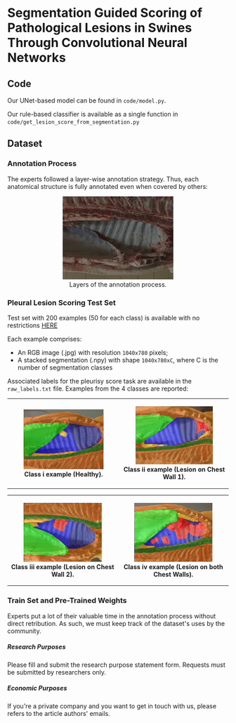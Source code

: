 # Segmentation Guided Scoring of Pathological Lesions in Swines Through Convolutional Neural Networks

## Code
Our UNet-based model can be found in ```code/model.py```. 

Our rule-based classifier is available as a single function in ```code/get_lesion_score_from_segmentation.py```

## Dataset
### Annotation Process
The experts followed a layer-wise annotation strategy. Thus, each anatomical structure is fully annotated even when covered by others:
<th>
  <p align="center">
    <img src="./imgs/annot.gif" alt="Example" width="50%" height="50%">
    <br>Layers of the annotation process.


### Pleural Lesion Scoring Test Set
Test set with 200 examples (50 for each class) is available with no restrictions [HERE](https://drive.google.com/open?id=1TvIU5NpMrJdyDrmNJtXF9i6uCS6f7MZ2)

Each example comprises:
- An RGB image (.jpg) with resolution ```1040x780``` pixels;
- A stacked segmentation (.npy) with shape ```1040x780xC```, where C is the number of segmentation classes
  
Associated labels for the pleurisy score task are available in the ```raw_labels.txt``` file.
Examples from the 4 classes are reported:

<table style="width:100%">
    <tr>
        <th>
            <p align="center">
            <img src="./imgs/0.jpg" alt="Example" width="75%" height="75%">
            <br>Class i example (Healthy).
            </p>
        </th>
        <th>
            <p align="center">
            <img src="./imgs/1.jpg" alt="Example" width="75%" height="75%">
            <br>Class ii example (Lesion on Chest Wall 1).
            </p>
        </th>
     </tr>
 </table>

<table style="width:100%">
    <tr>
        <th>
            <p align="center">
            <img src="./imgs/2.jpg" alt="Example" width="75%" height="75%">
            <br>Class iii example (Lesion on Chest Wall 2).
            </p>
        </th>
        <th>
            <p align="center">
            <img src="./imgs/3.jpg" alt="Example" width="75%" height="75%">
            <br>Class iv example (Lesion on both Chest Walls).
            </p>
        </th>
     </tr>
 </table>



### Train Set and Pre-Trained Weights
Experts put a lot of their valuable time in the annotation process without direct retribution. As such, we must keep track of the dataset's uses by the community.

##### Research Purposes
Please fill and submit the research purpose statement form. Requests must be submitted by researchers only.

##### Economic Purposes
If you're a private company and you want to get in touch with us, please refers to the article authors' emails. 
